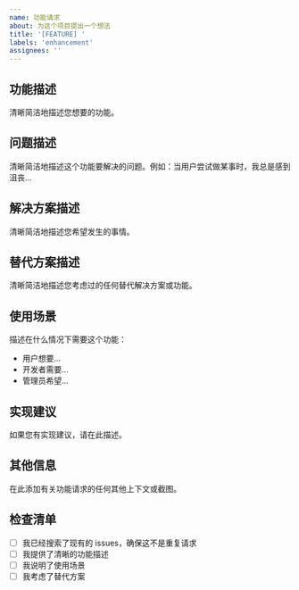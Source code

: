 ```yaml
---
name: 功能请求
about: 为这个项目提出一个想法
title: '[FEATURE] '
labels: 'enhancement'
assignees: ''
---
```


## 功能描述
清晰简洁地描述您想要的功能。

## 问题描述
清晰简洁地描述这个功能要解决的问题。例如：当用户尝试做某事时，我总是感到沮丧...

## 解决方案描述
清晰简洁地描述您希望发生的事情。

## 替代方案描述
清晰简洁地描述您考虑过的任何替代解决方案或功能。

## 使用场景
描述在什么情况下需要这个功能：
- 用户想要...
- 开发者需要...
- 管理员希望...

## 实现建议
如果您有实现建议，请在此描述。

## 其他信息
在此添加有关功能请求的任何其他上下文或截图。

## 检查清单
- [ ] 我已经搜索了现有的 issues，确保这不是重复请求
- [ ] 我提供了清晰的功能描述
- [ ] 我说明了使用场景
- [ ] 我考虑了替代方案 